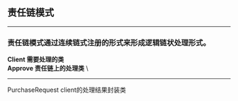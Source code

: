 ## 责任链模式

---
### 责任链模式通过连续链式注册的形式来形成逻辑链状处理形式。

 **Client 需要处理的类** \
 **Approve 责任链上的处理类** \

---
PurchaseRequest client的处理结果封装类
